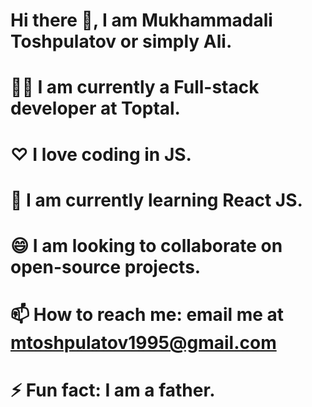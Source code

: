 # Hi there 👋, I am Mukhammadali Toshpulatov or simply Ali.
# 👨‍💻 I am currently a Full-stack developer at Toptal.
# ♡ I love coding in JS.
# 🔭 I am currently learning React JS.
# 😄 I am looking to collaborate on open-source projects.
# 📫 How to reach me: email me at mtoshpulatov1995@gmail.com
# ⚡ Fun fact: I am a father. 
<!--
**muhammadali1995/muhammadali1995** is a ✨ _special_ ✨ repository because its `README.md` (this file) appears on your GitHub profile.

Here are some ideas to get you started:

- 🔭 I’m currently working on ...
- 🌱 I’m currently learning ...
- 👯 I’m looking to collaborate on ...
- 🤔 I’m looking for help with ...
- 💬 Ask me about ...
- 📫 How to reach me: ...
- 😄 Pronouns: ...
- ⚡ Fun fact: ...
-->

